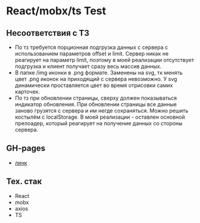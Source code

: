 # React/mobx/ts Test

## Несоответствия с ТЗ
- По тз требуется порционная подгрузка данных с сервера с использованием параметров offset и limit. Сервер никак не реагирует на параметр limit, поэтому в моей реализации отсутствует подгрузка и клиент получает сразу весь массив данных.
- В папке /img иконки в .png формате. Заменены на svg, тк менять цвет .png иконок на приходящий с сервера невозможно. У svg динамически проставляется цвет во время отрисовки самих карточек.
- По тз при обновлении страницы, сверху должен показываться индикатор обновления. При обновлении страницы все данные заново грузятся с сервера и им негде сохраняться. Можно решить костылём с localStorage. В моей реализации - оставлен основной прелоадер, который реагирует на получение данных со стороны сервера.

## GH-pages
- [линк](https://tyradire.github.io/react-mobx-ts/)

## Тех. стак
- React
- mobx
- axios
- TS
